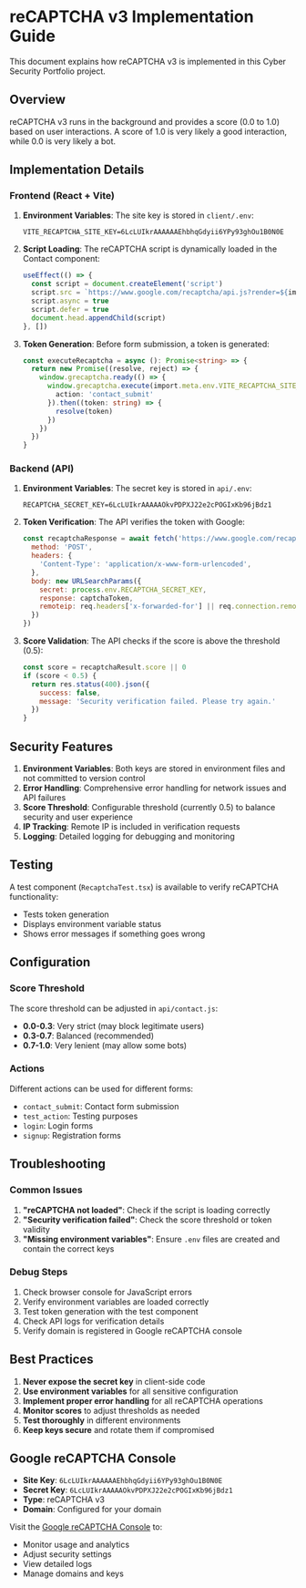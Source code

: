 # reCAPTCHA v3 Implementation Guide

This document explains how reCAPTCHA v3 is implemented in this Cyber Security Portfolio project.

## Overview

reCAPTCHA v3 runs in the background and provides a score (0.0 to 1.0) based on user interactions. A score of 1.0 is very likely a good interaction, while 0.0 is very likely a bot.

## Implementation Details

### Frontend (React + Vite)

1. **Environment Variables**: The site key is stored in `client/.env`:
   ```
   VITE_RECAPTCHA_SITE_KEY=6LcLUIkrAAAAAAEhbhqGdyii6YPy93ghOu1B0N0E
   ```

2. **Script Loading**: The reCAPTCHA script is dynamically loaded in the Contact component:
   ```typescript
   useEffect(() => {
     const script = document.createElement('script')
     script.src = `https://www.google.com/recaptcha/api.js?render=${import.meta.env.VITE_RECAPTCHA_SITE_KEY}`
     script.async = true
     script.defer = true
     document.head.appendChild(script)
   }, [])
   ```

3. **Token Generation**: Before form submission, a token is generated:
   ```typescript
   const executeRecaptcha = async (): Promise<string> => {
     return new Promise((resolve, reject) => {
       window.grecaptcha.ready(() => {
         window.grecaptcha.execute(import.meta.env.VITE_RECAPTCHA_SITE_KEY, {
           action: 'contact_submit'
         }).then((token: string) => {
           resolve(token)
         })
       })
     })
   }
   ```

### Backend (API)

1. **Environment Variables**: The secret key is stored in `api/.env`:
   ```
   RECAPTCHA_SECRET_KEY=6LcLUIkrAAAAAOkvPDPXJ22e2cPOGIxKb96jBdz1
   ```

2. **Token Verification**: The API verifies the token with Google:
   ```javascript
   const recaptchaResponse = await fetch('https://www.google.com/recaptcha/api/siteverify', {
     method: 'POST',
     headers: {
       'Content-Type': 'application/x-www-form-urlencoded',
     },
     body: new URLSearchParams({
       secret: process.env.RECAPTCHA_SECRET_KEY,
       response: captchaToken,
       remoteip: req.headers['x-forwarded-for'] || req.connection.remoteAddress
     })
   })
   ```

3. **Score Validation**: The API checks if the score is above the threshold (0.5):
   ```javascript
   const score = recaptchaResult.score || 0
   if (score < 0.5) {
     return res.status(400).json({
       success: false,
       message: 'Security verification failed. Please try again.'
     })
   }
   ```

## Security Features

1. **Environment Variables**: Both keys are stored in environment files and not committed to version control
2. **Error Handling**: Comprehensive error handling for network issues and API failures
3. **Score Threshold**: Configurable threshold (currently 0.5) to balance security and user experience
4. **IP Tracking**: Remote IP is included in verification requests
5. **Logging**: Detailed logging for debugging and monitoring

## Testing

A test component (`RecaptchaTest.tsx`) is available to verify reCAPTCHA functionality:
- Tests token generation
- Displays environment variable status
- Shows error messages if something goes wrong

## Configuration

### Score Threshold
The score threshold can be adjusted in `api/contact.js`:
- **0.0-0.3**: Very strict (may block legitimate users)
- **0.3-0.7**: Balanced (recommended)
- **0.7-1.0**: Very lenient (may allow some bots)

### Actions
Different actions can be used for different forms:
- `contact_submit`: Contact form submission
- `test_action`: Testing purposes
- `login`: Login forms
- `signup`: Registration forms

## Troubleshooting

### Common Issues

1. **"reCAPTCHA not loaded"**: Check if the script is loading correctly
2. **"Security verification failed"**: Check the score threshold or token validity
3. **"Missing environment variables"**: Ensure `.env` files are created and contain the correct keys

### Debug Steps

1. Check browser console for JavaScript errors
2. Verify environment variables are loaded correctly
3. Test token generation with the test component
4. Check API logs for verification details
5. Verify domain is registered in Google reCAPTCHA console

## Best Practices

1. **Never expose the secret key** in client-side code
2. **Use environment variables** for all sensitive configuration
3. **Implement proper error handling** for all reCAPTCHA operations
4. **Monitor scores** to adjust thresholds as needed
5. **Test thoroughly** in different environments
6. **Keep keys secure** and rotate them if compromised

## Google reCAPTCHA Console

- **Site Key**: `6LcLUIkrAAAAAAEhbhqGdyii6YPy93ghOu1B0N0E`
- **Secret Key**: `6LcLUIkrAAAAAOkvPDPXJ22e2cPOGIxKb96jBdz1`
- **Type**: reCAPTCHA v3
- **Domain**: Configured for your domain

Visit the [Google reCAPTCHA Console](https://www.google.com/recaptcha/admin) to:
- Monitor usage and analytics
- Adjust security settings
- View detailed logs
- Manage domains and keys 